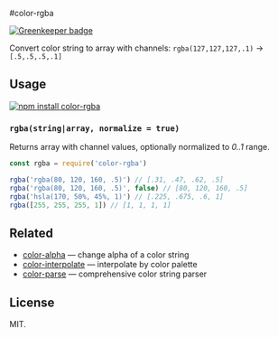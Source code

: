 #color-rgba

[![Greenkeeper badge](https://badges.greenkeeper.io/colorjs/color-rgba.svg)](https://greenkeeper.io/)

Convert color string to array with channels: `rgba(127,127,127,.1)` → `[.5,.5,.5,.1]`

## Usage

[![npm install color-rgba](https://nodei.co/npm/color-rgba.png?mini=true)](https://npmjs.org/package/color-rgba/)

### `rgba(string|array, normalize = true)`

Returns array with channel values, optionally normalized to _0..1_ range.

```js
const rgba = require('color-rgba')

rgba('rgba(80, 120, 160, .5)') // [.31, .47, .62, .5]
rgba('rgba(80, 120, 160, .5)', false) // [80, 120, 160, .5]
rgba('hsla(170, 50%, 45%, 1)') // [.225, .675, .6, 1]
rgba([255, 255, 255, 1]) // [1, 1, 1, 1]
```

## Related

* [color-alpha](https://github.com/dfcreative/color-alpha) — change alpha of a color string
* [color-interpolate](https://github.com/dfcreative/color-interpolate) — interpolate by color palette
* [color-parse](https://github.com/dfcreative/color-parse) — comprehensive color string parser

## License

MIT.

